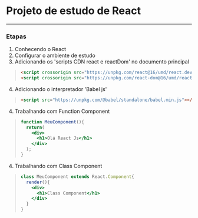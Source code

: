 # Projeto de estudo de React

----

### Etapas
1. Conhecendo o React
2. Configurar o ambiente de estudo
3. Adicionando os 'scripts CDN react e reactDom' no documento principal

> ```html
> <script crossorigin src="https://unpkg.com/react@16/umd/react.development.js"></script>
> <script crossorigin src="https://unpkg.com/react-dom@16/umd/react-dom.development.js"></script>
> 
> ```
>
> 

4. Adicionando o interpretador 'Babel js'

> ```html
> <script src="https://unpkg.com/@babel/standalone/babel.min.js"></script>
> ```
>
> 

4. Trabalhando com Function Component

> ```jsx
> function MeuComponent(){
>   return(
>     <div>
>     	<h1>Olá React Js</h1>
>     </div>
>   );
> }
> ```
>
> 

4. Trabalhando com Class Component

> ```jsx
> class MeuComponent extends React.Component{
>   render(){
>     <div>
>       <h1>Class Component</h1>
>     </div>
>   }
> }
> ```

